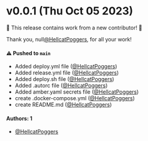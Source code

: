 # v0.0.1 (Thu Oct 05 2023)

:tada: This release contains work from a new contributor! :tada:

Thank you, null[@HellcatPoggers](https://github.com/HellcatPoggers), for all your work!

#### ⚠️ Pushed to `main`

- Added deploy.yml file ([@HellcatPoggers](https://github.com/HellcatPoggers))
- Added release.yml file ([@HellcatPoggers](https://github.com/HellcatPoggers))
- Added deploy.sh file ([@HellcatPoggers](https://github.com/HellcatPoggers))
- Added .autorc file ([@HellcatPoggers](https://github.com/HellcatPoggers))
- Added amber.yaml secrets file ([@HellcatPoggers](https://github.com/HellcatPoggers))
- create .docker-compose.yml ([@HellcatPoggers](https://github.com/HellcatPoggers))
- create README.md ([@HellcatPoggers](https://github.com/HellcatPoggers))

#### Authors: 1

- [@HellcatPoggers](https://github.com/HellcatPoggers)
